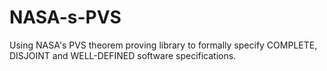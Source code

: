 # NASA-s-PVS
Using NASA's PVS theorem proving library to formally specify COMPLETE, DISJOINT and WELL-DEFINED software specifications.
